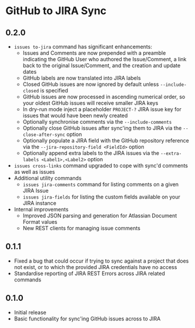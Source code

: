 # GitHub to JIRA Sync

## 0.2.0

- `issues to-jira` command has significant enhancements:
    - Issues and Comments are now prepended with a preamble indicating the GitHub User who authored the Issue/Comment, a
      link back to the original Issue/Comment, and the creation and update dates
    - GitHub labels are now translated into JIRA labels
    - Closed GitHub issues are now ignored by default unless `--include-closed` is specified
    - GitHub issues are now processed in ascending numerical order, so your oldest GitHub issues will receive smaller
      JIRA keys
    - In dry-run mode inject a placeholder `PROJECT-?` JIRA issue key for issues that would have been newly created
    - Optionally synchronise comments via the `--include-comments`
    - Optionally close GitHub issues after sync'ing them to JIRA via the `--close-after-sync` option
    - Optionally populate a JIRA field with the GitHub repository reference via the `--jira-repository-field <FieldId>`
      option
    - Optionally append extra labels to the JIRA issues via the `--extra-labels <Label1>,<Label2>` option
- `issues cross-links` command upgraded to cope with sync'd comments as well as issues
- Additional utility commands
    - `issues jira-comments` command for listing comments on a given JIRA Issue
    - `issues jira-fields` for listing the custom fields available on your JIRA instance
- Internal improvements
    - Improved JSON parsing and generation for Atlassian Document Format values
    - New REST clients for managing issue comments

## 0.1.1

- Fixed a bug that could occur if trying to sync against a project that does not exist, or to which the provided 
  JIRA credentials have no access
- Standardise reporting of JIRA REST Errors across JIRA related commands

## 0.1.0

- Initial release
- Basic functionality for sync'ing GitHub issues across to JIRA